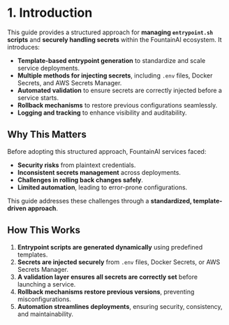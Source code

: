 # **1. Introduction**

This guide provides a structured approach for **managing `entrypoint.sh` scripts** and **securely handling secrets** within the FountainAI ecosystem. It introduces:

- **Template-based entrypoint generation** to standardize and scale service deployments.
- **Multiple methods for injecting secrets**, including `.env` files, Docker Secrets, and AWS Secrets Manager.
- **Automated validation** to ensure secrets are correctly injected before a service starts.
- **Rollback mechanisms** to restore previous configurations seamlessly.
- **Logging and tracking** to enhance visibility and auditability.

## **Why This Matters**
Before adopting this structured approach, FountainAI services faced:

- **Security risks** from plaintext credentials.
- **Inconsistent secrets management** across deployments.
- **Challenges in rolling back changes safely**.
- **Limited automation**, leading to error-prone configurations.

This guide addresses these challenges through a **standardized, template-driven approach**.

## **How This Works**
1. **Entrypoint scripts are generated dynamically** using predefined templates.
2. **Secrets are injected securely** from `.env` files, Docker Secrets, or AWS Secrets Manager.
3. **A validation layer ensures all secrets are correctly set** before launching a service.
4. **Rollback mechanisms restore previous versions**, preventing misconfigurations.
5. **Automation streamlines deployments**, ensuring security, consistency, and maintainability.

